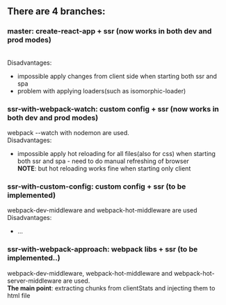 ## There are 4 branches:

### master: create-react-app + ssr (now works in both dev and prod modes)
<br>Disadvantages: 
- impossible apply changes from client side when
starting both ssr and spa
- problem with applying loaders(such as isomorphic-loader)

### ssr-with-webpack-watch: custom config + ssr (now works in both dev and prod modes)
webpack --watch with nodemon are used.
<br>Disadvantages: 
- impossible apply hot reloading for all files(also for css) when starting both ssr and spa - need to do manual refreshing of browser
<br><b>NOTE</b>: but hot reloading works fine when starting only client

### ssr-with-custom-config: custom config + ssr (to be implemented)
webpack-dev-middleware and webpack-hot-middleware are used
<br>Disadvantages: 
- ...

### ssr-with-webpack-approach: webpack libs + ssr (to be implemented..)
webpack-dev-middleware, webpack-hot-middleware and 
webpack-hot-server-middleware are used.
<br><b>The main point</b>: extracting chunks from clientStats and 
injecting them to html file